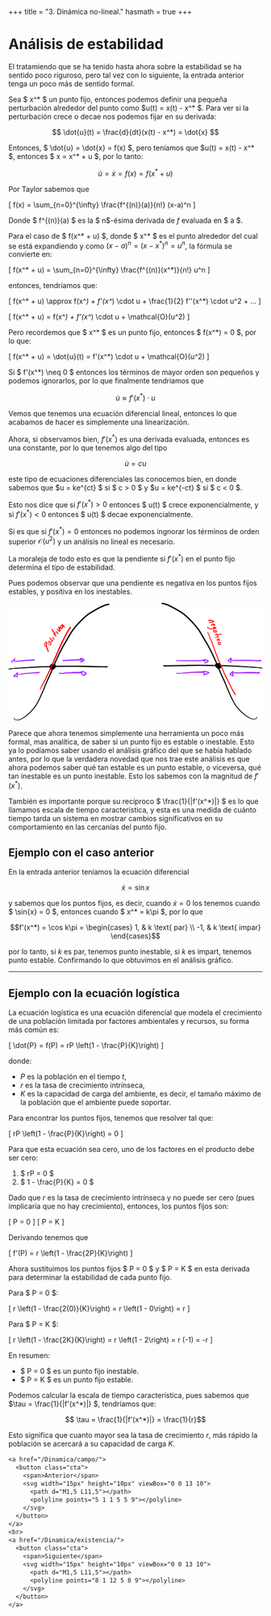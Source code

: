 +++
title = "3. Dinámica no-lineal."
hasmath = true
+++

# Análisis de estabilidad

El tratamiendo que se ha tenido hasta ahora sobre la estabilidad se ha sentido poco riguroso, pero tal vez con lo siguiente, la entrada anterior tenga un poco más de sentido formal.

Sea $ x^* $ un punto fijo, entonces podemos definir una pequeña perturbación alrededor del punto como $u(t) = x(t) - x^* $. Para ver si la perturbación crece o decae nos podemos fijar en su derivada:

$$
\dot{u}(t) = \frac{d}{dt}(x(t) - x^*) = \dot{x}
$$

Entonces, $ \dot{u} = \dot{x} = f(x) $, pero teníamos que $u(t) = x(t) - x^* $, entonces $ x = x^* + u $, por lo tanto:

$$
\dot{u} = \dot{x} = f(x) = f(x^* + u)
$$

Por Taylor sabemos que


\[
f(x) = \sum_{n=0}^{\infty} \frac{f^{(n)}(a)}{n!} (x-a)^n
\]

Donde $ f^{(n)}(a) $ es la $ n$-ésima derivada de  $f$ evaluada en $ a $.

Para el caso de $ f(x^* + u) $, donde $ x^* $ es el punto alrededor del cual se está expandiendo y como $(x-a)^n = (x-x^*)^n = u^n$, la fórmula se convierte en:

\[
f(x^* + u) = \sum_{n=0}^{\infty} \frac{f^{(n)}(x^*)}{n!} u^n
\]

entonces, tendríamos que:


\[
f(x^* + u) \approx f(x^*) + f'(x^*) \cdot u + \frac{1}{2} f''(x^*) \cdot u^2 + ...
\]


\[
f(x^* + u) = f(x^*) + f'(x^*) \cdot u + \mathcal{O}(u^2)
\]

Pero recordemos que $ x^* $ es un punto fijo, entonces $ f(x^*) = 0 $, por lo que:

\[
f(x^* + u) = \dot{u}(t) = f'(x^*) \cdot u + \mathcal{O}(u^2)
\]

Si $ f'(x^*) \neq 0 $ entonces los términos de mayor orden son pequeños y podemos ignorarlos, por lo que finalmente tendríamos que 

$$
\dot{u} \approx f'(x^*)\cdot u
$$


Vemos que tenemos una ecuación diferencial lineal, entonces lo que acabamos de hacer es simplemente una linearización.

Ahora, si observamos bien, $f'(x^*)$ es una derivada evaluada, entonces es una constante, por lo que tenemos algo del tipo

$$
\dot{u} = cu
$$

este tipo de ecuaciones diferenciales las conocemos bien, en donde sabemos que $u = ke^{ct} $ si $ c > 0 $ y $u = ke^{-ct} $ si $ c < 0 $.

Esto nos dice que si $f'(x^*) > 0$ entonces $ u(t) $ crece exponencialmente, y si $f'(x^*) < 0$ entonces $ u(t) $ decae exponencialmente.

Si es que si $f'(x^*) = 0$ entonces no podemos ingnorar los términos de orden superior $\mathcal{O}(u^2)$ y un análisis no lineal es necesario. 

La moraleja de todo esto es que la pendiente si $f'(x^*)$ en el punto fijo determina el tipo de estabilidad.

Pues podemos observar que una pendiente es negativa en los puntos fijos estables, y positiva en los inestables. 

![in](/assets/dinamica/7.png)

Parece que ahora tenemos simplemente una herramienta un poco más formal, mas analítica, de saber si un punto fijo es estable o inestable. Esto ya lo podíamos saber usando el análisis gráfico del que se había hablado antes, por lo que la verdadera novedad que nos trae este análisis es que ahora podemos saber qué tan estable es un punto estable, o viceversa, qué tan inestable es un punto inestable. Esto los sabemos con la magnitud de $f'(x^*)$.

También es importante porque su recíproco $ \frac{1}{|f'(x^*)|} $ es lo que llamamos escala de tiempo característica, y esta es una medida de cuánto tiempo tarda un sistema en mostrar cambios significativos en su comportamiento en las cercanías del punto fijo.

## Ejemplo con el caso anterior

En la entrada anterior teníamos la ecuación diferencial 

$$
\dot{x} = \sin{x}
$$

y sabemos que los puntos fijos, es decir, cuando $\dot{x} = 0$ los tenemos cuando $ \sin{x} = 0 $, entonces cuando $ x^* = k\pi $, por lo que 

$$f'(x^*) = \cos k\pi = \begin{cases} 1, & k \text{ par} \\ -1, & k \text{ impar} \end{cases}$$

por lo tanto, si $k$ es par, tenemos punto inestable, si $k$ es impart, tenemos punto estable. Confirmando lo que obtuvimos en el análisis gráfico. 

---

## Ejemplo con la ecuación logística

La ecuación logística es una ecuación diferencial que modela el crecimiento de una población limitada por factores ambientales y recursos, su forma más común  es:

\[ \dot{P} = f(P) = rP \left(1 - \frac{P}{K}\right) \]

donde:
- $P$ es la población en el tiempo $t$,
- $r$ es la tasa de crecimiento intrínseca,
- $K$ es la capacidad de carga del ambiente, es decir, el tamaño máximo de la población que el ambiente puede soportar.

Para encontrar los puntos fijos, tenemos que resolver tal que:

\[ rP \left(1 - \frac{P}{K}\right) = 0 \]


Para que esta ecuación sea cero, uno de los factores en el producto debe ser cero:

1. $ rP = 0 $
2. $ 1 - \frac{P}{K} = 0 $

Dado que $r$ es la tasa de crecimiento intrínseca y no puede ser cero (pues implicaría que no hay crecimiento), entonces, los puntos fijos son:

\[ P = 0 \]
\[ P = K \]



Derivando tenemos que 

\[ f'(P) = r \left(1 - \frac{2P}{K}\right) \]

Ahora sustituimos los puntos fijos $ P = 0 $ y $ P = K $ en esta derivada para determinar la estabilidad de cada punto fijo.

Para $ P = 0 $:

\[ r \left(1 - \frac{2(0)}{K}\right) = r \left(1 - 0\right) = r \]


Para $ P = K $:

\[ r \left(1 - \frac{2K}{K}\right) = r \left(1 - 2\right) = r (-1) = -r \]


En resumen:

- $ P = 0 $ es un punto fijo inestable.
- $ P = K $ es un punto fijo estable.

Podemos calcular la escala de tiempo característica, pues sabemos que $\tau = \frac{1}{|f'(x^*)|} $, tendríamos que:

$$ \tau = \frac{1}{|f'(x^*)|} = \frac{1}{r}$$

Esto significa que cuanto mayor sea la tasa de crecimiento $r$, más rápido la población se acercará a su capacidad de carga $K$.

~~~
<a href="/Dinamica/campo/">
  <button class="cta">
    <span>Anterior</span>
    <svg width="15px" height="10px" viewBox="0 0 13 10">
      <path d="M1,5 L11,5"></path>
      <polyline points="5 1 1 5 5 9"></polyline>
    </svg>
  </button>
</a>
<br>
<a href="/Dinamica/existencia/">
  <button class="cta">
    <span>Siguiente</span>
    <svg width="15px" height="10px" viewBox="0 0 13 10">
      <path d="M1,5 L11,5"></path>
      <polyline points="8 1 12 5 8 9"></polyline>
    </svg>
  </button>
</a>

~~~
